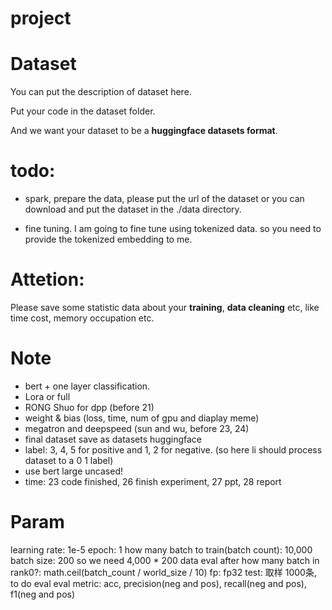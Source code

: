 # project

# Dataset
You can put the description of dataset here.

Put your code in the dataset folder.

And we want your dataset to be a **huggingface datasets format**.

# todo:
- spark, prepare the data, please put the url of the dataset or you can download and put the dataset in the ./data directory.


- fine tuning. I am going to fine tune using tokenized data. so you need to provide the tokenized embedding to me.

# Attetion:
Please save some statistic data about your **training**, **data cleaning** etc, like time cost, memory occupation etc.


# Note
- bert + one layer classification.
- Lora or full
- RONG Shuo for dpp (before 21)
- weight & bias (loss, time, num of gpu and diaplay meme)
- megatron and deepspeed (sun and wu, before 23, 24)
- final dataset save as datasets huggingface
- label: 3, 4, 5 for positive and 1, 2 for negative. (so here li should process dataset to a 0 1 label)
- use bert large uncased!
- time: 23 code finished, 26 finish experiment, 27 ppt, 28 report


# Param
learning rate: 1e-5
epoch: 1
how many batch to train(batch count): 10,000
batch size: 200 
so we need 4,000 * 200 data
eval after how many batch in rank0?: math.ceil(batch_count / world_size / 10)
fp: fp32
test: 取样 1000条, to do eval
eval metric: acc, precision(neg and pos), recall(neg and pos), f1(neg and pos)

